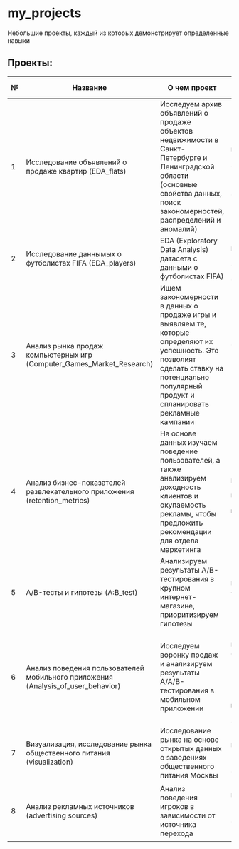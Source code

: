 # my_projects
Небольшие проекты, каждый из которых демонстрирует определенные навыки
## Проекты:
| №| Название         | О чем проект                                                     | Навыки и инструменты           |  
|-----------|-------------------|------------------------------------------------------------------|-----------------------------------|
|1              |Исследование объявлений о продаже квартир (EDA_flats)|Исследуем архив объявлений о продаже объектов недвижимости в Санкт-Петербурге и Ленинградской области (основные свойства данных, поиск закономерностей, распределений и аномалий)|`Python` `Pandas` `Matplotlib` `предобработка данных` `исследовательский анализ данных` `визуализация данных`|
|2              |Исследование даннымых о футболистах FIFA (EDA_players)|EDA (Exploratory Data Analysis) датасета с данными о футболистах FIFA)|`Python` `Pandas` `Matplotlib` `предобработка данных` `визуализация данных`|
|3             |Анализ рынка продаж компьютерных игр (Computer_Games_Market_Research)|Ищем закономерности в данных о продаже игры и выявляем те, которые определяют их успешность. Это позволият сделать ставку на потенциально популярный продукт и спланировать рекламные кампании|`Python` `Pandas` `NumPy` `Matplotlib` `предобработка данных` `исследовательский анализ данных` `описательная статистика` `проверка статистических гипотез`|
|4              |Анализ бизнес-показателей развлекательного приложения (retention_metrics)|На основе данных изучаем поведение пользователей, а также анализируем доходность клиентов и окупаемость рекламы, чтобы предложить рекомендации для отдела маркетинга|`Python` `Pandas` `Matplotlib` `когортный анализ` `юнит-экономика` `продуктовые метрики` `Seaborn`|
|5              |A/B-тесты и гипотезы (A:B_test)|Анализируем результаты A/B-тестирования в крупном интернет-магазине, приоритизируем гипотезы|`Python` `Pandas` `Matplotlib` `SciPy` `A/B-тестирование` `проверка статистических гипотез`|
|6              | Анализ поведения пользователей мобильного приложения (Analysis_of_user_behavior)|Исследуем воронку продаж и анализируем результаты A/A/B-тестирования в мобильном приложении|`Python` `Pandas` `Matplotlib` `SciPy` `A/B-тестирование` `проверка статистических гипотез` `Seaborn` `событийная аналитика` `продуктовые метрики` `Plotly` `визуализация данных`|
|7              | Визуализация, исследование рынка общественного питания (visualization)|Исследование рынка на основе открытых данных о заведениях общественного питания Москвы|`Python` `Pandas` `Matplotlib` `Seaborn` `Plotly` `визуализация данных`, `folium`|
|8              | Анализ рекламных источников (advertising sources)|Анализ поведения игроков в зависимости от источника перехода|`Python` `Pandas` `Matplotlib` `Seaborn` `Plotly` `визуализация данных` `проверка статистических гипотез` `SciPy`|

